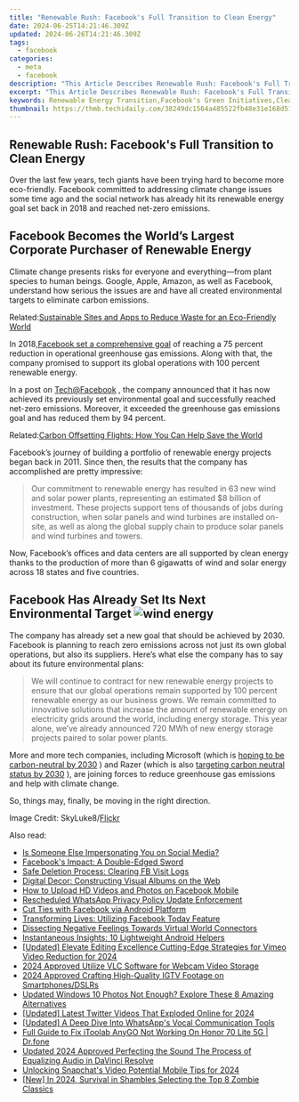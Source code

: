 ```yaml
---
title: "Renewable Rush: Facebook's Full Transition to Clean Energy"
date: 2024-06-25T14:21:46.309Z
updated: 2024-06-26T14:21:46.309Z
tags:
  - facebook
categories:
  - meta
  - facebook
description: "This Article Describes Renewable Rush: Facebook's Full Transition to Clean Energy"
excerpt: "This Article Describes Renewable Rush: Facebook's Full Transition to Clean Energy"
keywords: Renewable Energy Transition,Facebook's Green Initiatives,Clean Energy Adoption by Social Networking Companies,Sustainable Business Practices in Tech Industry,Transition to Renewables for Digital Platforms,Social Media's Role in Energy Conservation,Corporate Commitment to Renewable Resources
thumbnail: https://thmb.techidaily.com/38249dc1564a485522fb48e31e168d5147b5976c3d300d00e74bbaf1c0b88604.jpg
---
```


## Renewable Rush: Facebook's Full Transition to Clean Energy

 Over the last few years, tech giants have been trying hard to become more eco-friendly. Facebook committed to addressing climate change issues some time ago and the social network has already hit its renewable energy goal set back in 2018 and reached net-zero emissions.

## Facebook Becomes the World’s Largest Corporate Purchaser of Renewable Energy

 Climate change presents risks for everyone and everything—from plant species to human beings. Google, Apple, Amazon, as well as Facebook, understand how serious the issues are and have all created environmental targets to eliminate carbon emissions.

 Related:[Sustainable Sites and Apps to Reduce Waste for an Eco-Friendly World](https://www.makeuseof.com/sustainable-sites-and-apps-to-reduce-waste-eco-friendly-world/)

 In 2018,[Facebook set a comprehensive goal](https://engineering.fb.com/2020/09/14/data-center-engineering/net-zero-carbon/) of reaching a 75 percent reduction in operational greenhouse gas emissions. Along with that, the company promised to support its global operations with 100 percent renewable energy.

 In a post on [Tech@Facebook](https://tech.fb.com/renewable-energy/) , the company announced that it has now achieved its previously set environmental goal and successfully reached net-zero emissions. Moreover, it exceeded the greenhouse gas emissions goal and has reduced them by 94 percent.

 Related:[Carbon Offsetting Flights: How You Can Help Save the World](https://www.makeuseof.com/tag/carbon-offsetting-flights/)

 Facebook’s journey of building a portfolio of renewable energy projects began back in 2011\. Since then, the results that the company has accomplished are pretty impressive:

> Our commitment to renewable energy has resulted in 63 new wind and solar power plants, representing an estimated $8 billion of investment. These projects support tens of thousands of jobs during construction, when solar panels and wind turbines are installed on-site, as well as along the global supply chain to produce solar panels and wind turbines and towers.

 Now, Facebook’s offices and data centers are all supported by clean energy thanks to the production of more than 6 gigawatts of wind and solar energy across 18 states and five countries.

## Facebook Has Already Set Its Next Environmental Target ![wind energy](https://static1.makeuseofimages.com/wordpress/wp-content/uploads/2021/04/wind-plant.jpg)

 The company has already set a new goal that should be achieved by 2030\. Facebook is planning to reach zero emissions across not just its own global operations, but also its suppliers. Here’s what else the company has to say about its future environmental plans:

> We will continue to contract for new renewable energy projects to ensure that our global operations remain supported by 100 percent renewable energy as our business grows. We remain committed to innovative solutions that increase the amount of renewable energy on electricity grids around the world, including energy storage. This year alone, we’ve already announced 720 MWh of new energy storage projects paired to solar power plants.

 More and more tech companies, including Microsoft (which is [hoping to be carbon-neutral by 2030](https://www.makeuseof.com/one-year-on-microsoft-details-progress-in-push-to-become-carbon-neutral-by-2030/) ) and Razer (which is also [targeting carbon neutral status by 2030](https://www.makeuseof.com/razer-pledges-carbon-neutrality-2030/) ), are joining forces to reduce greenhouse gas emissions and help with climate change.

So, things may, finally, be moving in the right direction.

 Image Credit: SkyLuke8/[Flickr](https://www.flickr.com/photos/76908970@N07/6917649908/)


<ins class="adsbygoogle"
     style="display:block"
     data-ad-format="autorelaxed"
     data-ad-client="ca-pub-7571918770474297"
     data-ad-slot="1223367746"></ins>



<ins class="adsbygoogle"
     style="display:block"
     data-ad-client="ca-pub-7571918770474297"
     data-ad-slot="8358498916"
     data-ad-format="auto"
     data-full-width-responsive="true"></ins>

<span class="atpl-alsoreadstyle">Also read:</span>
<div><ul>
<li><a href="https://facebook.techidaily.com/is-someone-else-impersonating-you-on-social-media/"><u>Is Someone Else Impersonating You on Social Media?</u></a></li>
<li><a href="https://facebook.techidaily.com/facebooks-impact-a-double-edged-sword/"><u>Facebook's Impact: A Double-Edged Sword</u></a></li>
<li><a href="https://facebook.techidaily.com/safe-deletion-process-clearing-fb-visit-logs/"><u>Safe Deletion Process: Clearing FB Visit Logs</u></a></li>
<li><a href="https://facebook.techidaily.com/digital-decor-constructing-visual-albums-on-the-web/"><u>Digital Decor: Constructing Visual Albums on the Web</u></a></li>
<li><a href="https://facebook.techidaily.com/how-to-upload-hd-videos-and-photos-on-facebook-mobile/"><u>How to Upload HD Videos and Photos on Facebook Mobile</u></a></li>
<li><a href="https://facebook.techidaily.com/rescheduled-whatsapp-privacy-policy-update-enforcement/"><u>Rescheduled WhatsApp Privacy Policy Update Enforcement</u></a></li>
<li><a href="https://facebook.techidaily.com/cut-ties-with-facebook-via-android-platform/"><u>Cut Ties with Facebook via Android Platform</u></a></li>
<li><a href="https://facebook.techidaily.com/transforming-lives-utilizing-facebook-today-feature/"><u>Transforming Lives: Utilizing Facebook Today Feature</u></a></li>
<li><a href="https://facebook.techidaily.com/dissecting-negative-feelings-towards-virtual-world-connectors/"><u>Dissecting Negative Feelings Towards Virtual World Connectors</u></a></li>
<li><a href="https://facebook.techidaily.com/instantaneous-insights-10-lightweight-android-helpers/"><u>Instantaneous Insights: 10 Lightweight Android Helpers</u></a></li>
<li><a href="https://vimeo-videos.techidaily.com/updated-elevate-editing-excellence-cutting-edge-strategies-for-vimeo-video-reduction-for-2024/"><u>[Updated] Elevate Editing Excellence  Cutting-Edge Strategies for Vimeo Video Reduction for 2024</u></a></li>
<li><a href="https://on-screen-recording.techidaily.com/2024-approved-utilize-vlc-software-for-webcam-video-storage/"><u>2024 Approved  Utilize VLC Software for Webcam Video Storage</u></a></li>
<li><a href="https://instagram-clips.techidaily.com/2024-approved-crafting-high-quality-igtv-footage-on-smartphonesdslrs/"><u>2024 Approved  Crafting High-Quality IGTV Footage on Smartphones/DSLRs</u></a></li>
<li><a href="https://smart-video-creator.techidaily.com/updated-windows-10-photos-not-enough-explore-these-8-amazing-alternatives/"><u>Updated Windows 10 Photos Not Enough? Explore These 8 Amazing Alternatives</u></a></li>
<li><a href="https://twitter-clips.techidaily.com/updated-latest-twitter-videos-that-exploded-online-for-2024/"><u>[Updated] Latest Twitter Videos That Exploded Online for 2024</u></a></li>
<li><a href="https://extra-information.techidaily.com/updated-a-deep-dive-into-whatsapps-vocal-communication-tools/"><u>[Updated] A Deep Dive Into WhatsApp's Vocal Communication Tools</u></a></li>
<li><a href="https://fake-location.techidaily.com/full-guide-to-fix-itoolab-anygo-not-working-on-honor-70-lite-5g-drfone-by-drfone-virtual-android/"><u>Full Guide to Fix iToolab AnyGO Not Working On Honor 70 Lite 5G | Dr.fone</u></a></li>
<li><a href="https://voice-adjusting.techidaily.com/updated-2024-approved-perfecting-the-sound-the-process-of-equalizing-audio-in-davinci-resolve/"><u>Updated 2024 Approved Perfecting the Sound The Process of Equalizing Audio in DaVinci Resolve</u></a></li>
<li><a href="https://snapchat-videos.techidaily.com/unlocking-snapchats-video-potential-mobile-tips-for-2024/"><u>Unlocking Snapchat's Video Potential  Mobile Tips for 2024</u></a></li>
<li><a href="https://visual-screen-recording.techidaily.com/new-in-2024-survival-in-shambles-selecting-the-top-8-zombie-classics/"><u>[New] In 2024, Survival in Shambles  Selecting the Top 8 Zombie Classics</u></a></li>
</ul></div>

